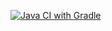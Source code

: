 [![Java CI with Gradle](https://github.com/Anest2023/rest/actions/workflows/gradle.yml/badge.svg)](https://github.com/Anest2023/rest/actions/workflows/gradle.yml)
